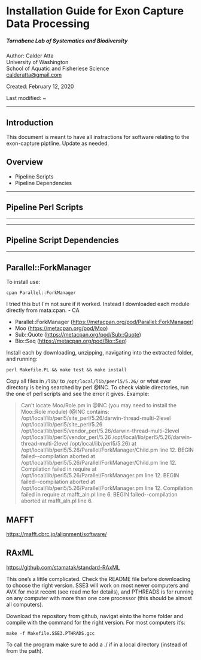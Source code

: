 # Installation Guide for Exon Capture Data Processing

##### Tornabene Lab of Systematics and Biodiversity

Author: Calder Atta  
        University of Washington  
        School of Aquatic and Fisheriese Science  
        calderatta@gmail.com

Created: February 12, 2020

Last modified: ~

***
## Introduction
This document is meant to have all instractions for software relating to the exon-capture piptline. Update as needed.

## Overview
- Pipeline Scripts
- Pipeline Dependencies

***
## Pipeline Perl Scripts
***


***
## Pipeline Script Dependencies
***

## Parallel::ForkManager
To install use:

    cpan Parallel::ForkManager

I tried this but I'm not sure if it worked. Instead I downloaded each module directly from mata:cpan. - CA

- Parallel::ForkManager (https://metacpan.org/pod/Parallel::ForkManager)
- Moo (https://metacpan.org/pod/Moo)
- Sub::Quote (https://metacpan.org/pod/Sub::Quote)
- Bio::Seq (https://metacpan.org/pod/Bio::Seq)

Install each by downloading, unzipping, navigating into the extracted folder, and running:

    perl Makefile.PL && make test && make install

Copy all files in `/lib/` to `/opt/local/lib/peerl5/5.26/` or what ever directory is being searched by perl @INC. To check viable directories, run the one of perl scripts and see the error it gives. Example:

>Can't locate Moo/Role.pm in @INC (you may need to install the Moo::Role module) (@INC contains: /opt/local/lib/perl5/site_perl/5.26/darwin-thread-multi-2level /opt/local/lib/perl5/site_perl/5.26 /opt/local/lib/perl5/vendor_perl/5.26/darwin-thread-multi-2level /opt/local/lib/perl5/vendor_perl/5.26 /opt/local/lib/perl5/5.26/darwin-thread-multi-2level /opt/local/lib/perl5/5.26) at /opt/local/lib/perl5/5.26/Parallel/ForkManager/Child.pm line 12.
>BEGIN failed--compilation aborted at /opt/local/lib/perl5/5.26/Parallel/ForkManager/Child.pm line 12.
>Compilation failed in require at /opt/local/lib/perl5/5.26/Parallel/ForkManager.pm line 12.
>BEGIN failed--compilation aborted at /opt/local/lib/perl5/5.26/Parallel/ForkManager.pm line 12.
>Compilation failed in require at mafft_aln.pl line 6.
>BEGIN failed--compilation aborted at mafft_aln.pl line 6.

## MAFFT
https://mafft.cbrc.jp/alignment/software/


## RAxML
https://github.com/stamatak/standard-RAxML

This one’s a little complicated. Check the README file before downloading to choose the right version. SSE3 will work on most newer computers and AVX for most recent (see read me for details), and PTHREADS is for running on any computer with more than one core processor (this should be almost all computers).

Download the repository from github, navigat einto the home folder and compile with the command for the right version. For most computers it’s:

    make -f Makefile.SSE3.PTHRADS.gcc

To call the program make sure to add a ./ if in a local directory (instead of from the path).
